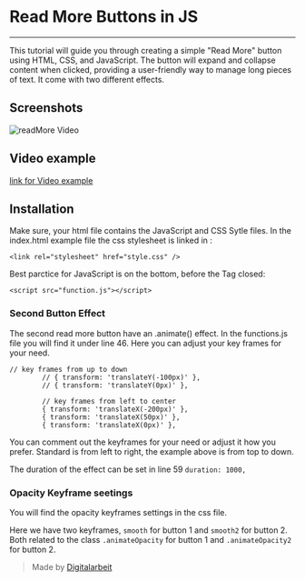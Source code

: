 # Read More Buttons in JS

---

This tutorial will guide you through creating a simple "Read More" button using HTML, CSS, and JavaScript. The button will expand and collapse content when clicked, providing a user-friendly way to manage long pieces of text.
It come with two different effects.

## Screenshots

![readMore Video](https://digitalarbeit.com/rm/readmore.jpeg)

## Video example

[link for Video example](https://digitalarbeit.com/rm/readmore.m4v)

## Installation

Make sure, your html file contains the JavaScript and CSS Sytle files. In the index.html example file the css stylesheet is linked in <head>:

`<link rel="stylesheet" href="style.css" />`

Best parctice for JavaScript is on the bottom, before the </body> Tag closed:

`<script src="function.js"></script>`

### Second Button Effect

The second read more button have an .animate() effect. In the functions.js file you will find it under line 46.
Here you can adjust your key frames for your need.

```
// key frames from up to down
        // { transform: 'translateY(-100px)' },
        // { transform: 'translateY(0px)' },

        // key frames from left to center
        { transform: 'translateX(-200px)' },
        { transform: 'translateX(50px)' },
        { transform: 'translateX(0px)' },
```

You can comment out the keyframes for your need or adjust it how you prefer. Standard is from left to right, the example above is from top to down.

The duration of the effect can be set in line 59
`duration: 1000,`

### Opacity Keyframe seetings

You will find the opacity keyframes settings in the css file.

Here we have two keyframes, `smooth` for button 1 and `smooth2` for button 2. Both related to the class `.animateOpacity` for button 1 and `.animateOpacity2` for button 2.

> Made by [Digitalarbeit](https://digitalarbeit.com/)
